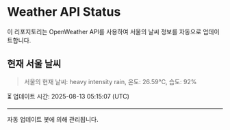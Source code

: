 
# Weather API Status

이 리포지토리는 OpenWeather API를 사용하여 서울의 날씨 정보를 자동으로 업데이트합니다.

## 현재 서울 날씨
> 서울의 현재 날씨: heavy intensity rain, 온도: 26.59°C, 습도: 92%

⏳ 업데이트 시간: 2025-08-13 05:15:07 (UTC)

---
자동 업데이트 봇에 의해 관리됩니다.

